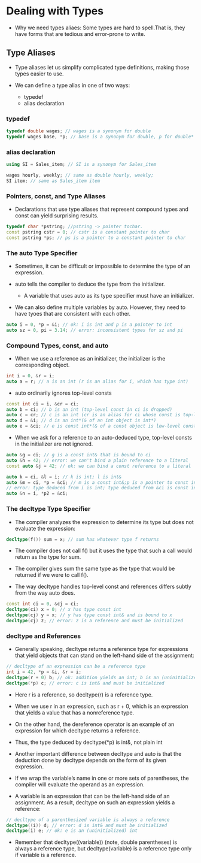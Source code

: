 # Dealing with Types

* Why we need types aliaes: Some types are hard to spell.That is, they have forms that are tedious and error-prone to write.

## Type Aliases

* Type aliases let us simplify complicated type definitions, making those types easier to use.

* We can define a type alias in one of two ways: 
	* typedef
	* alias declaration

### typedef

```c++
typedef double wages; // wages is a synonym for double
typedef wages base, *p; // base is a synonym for double, p for double*
```

### alias declaration

```c++
using SI = Sales_item; // SI is a synonym for Sales_item
```

```c++
wages hourly, weekly; // same as double hourly, weekly;
SI item; // same as Sales_item item
```

### Pointers, const, and Type Aliases

* Declarations that use type aliases that represent compound types and const can yield surprising results.

```c++
typedef char *pstring; //pstring -> pointer tochar.
const pstring cstr = 0; // cstr is a constant pointer to char
const pstring *ps; // ps is a pointer to a constant pointer to char
```

### The auto Type Specifier

* Sometimes, it can be difficult or impossible to determine the type of an expression.

* auto tells the compiler to deduce the type from the initializer.

	* A variable that uses auto as its type specifier must have an initializer.

* We can also define multiple variables by auto. However, they need to have tyoes that are consistent with each other.

```c++
auto i = 0, *p = &i; // ok: i is int and p is a pointer to int
auto sz = 0, pi = 3.14; // error: inconsistent types for sz and pi
```

### Compound Types, const, and auto

* When we use a reference as an initializer, the initializer is the corresponding object.

```c++
int i = 0, &r = i;
auto a = r; // a is an int (r is an alias for i, which has type int)
```

* auto ordinarily ignores top-level consts

```c++
const int ci = i, &cr = ci;
auto b = ci; // b is an int (top-level const in ci is dropped)
auto c = cr; // c is an int (cr is an alias for ci whose const is top-level)
auto d = &i; // d is an int*(& of an int object is int*)
auto e = &ci; // e is const int*(& of a const object is low-level const)
```

* When we ask for a reference to an auto-deduced type, top-level consts in the initializer are not ignored.

```c++
auto &g = ci; // g is a const int& that is bound to ci
auto &h = 42; // error: we can't bind a plain reference to a literal
const auto &j = 42; // ok: we can bind a const reference to a literal
```
```c++
auto k = ci, &l = i; // k is int; l is int&
auto &m = ci, *p = &ci; // m is a const int&;p is a pointer to const int
// error: type deduced from i is int; type deduced from &ci is const int
auto &n = i, *p2 = &ci;
```

### The decltype Type Specifier

* The compiler analyzes the expression to determine its type but does not evaluate the expression: 

```c++
decltype(f()) sum = x; // sum has whatever type f returns
```

* The compiler does not call f() but it uses the type that such a call would return as the type for sum.

* The compiler gives sum the same type as the type that would be returned if we were to call f().

* The way decltype handles top-level const and references differs subtly from the way auto does.

```c++
const int ci = 0, &cj = ci;
decltype(ci) x = 0; // x has type const int
decltype(cj) y = x; // y has type const int& and is bound to x
decltype(cj) z; // error: z is a reference and must be initialized
```

### decltype and References

* Generally speaking, decltype returns a reference type for expressions that yield objects that can stand on the left-hand side of the assignment:

```c++
// decltype of an expression can be a reference type
int i = 42, *p = &i, &r = i;
decltype(r + 0) b; // ok: addition yields an int; b is an (uninitialized) int
decltype(*p) c; // error: c is int& and must be initialized
```

* Here r is a reference, so decltype(r) is a reference type.

* When we use r in an expression, such as r + 0, which is an expression that yields a value that has a nonreference type.

* On the other hand, the dereference operator is an example of an expression for which decltype returns a reference.

* Thus, the type deduced by decltype(*p) is int&, not plain int

* Another important difference between decltype and auto is that the deduction done by decltype depends on the form of its given expression.

* If we wrap the variable’s name in one or more sets of parentheses, the compiler will evaluate the operand as an expression.

* A variable is an expression that can be the left-hand side of an assignment. As a result, decltype on such an expression yields a reference:

```c++
// decltype of a parenthesized variable is always a reference
decltype((i)) d; // error: d is int& and must be initialized
decltype(i) e; // ok: e is an (uninitialized) int
```

* Remember that decltype((variable)) (note, double parentheses) is always a reference type, but decltype(variable) is a reference type only if variable is a reference.





